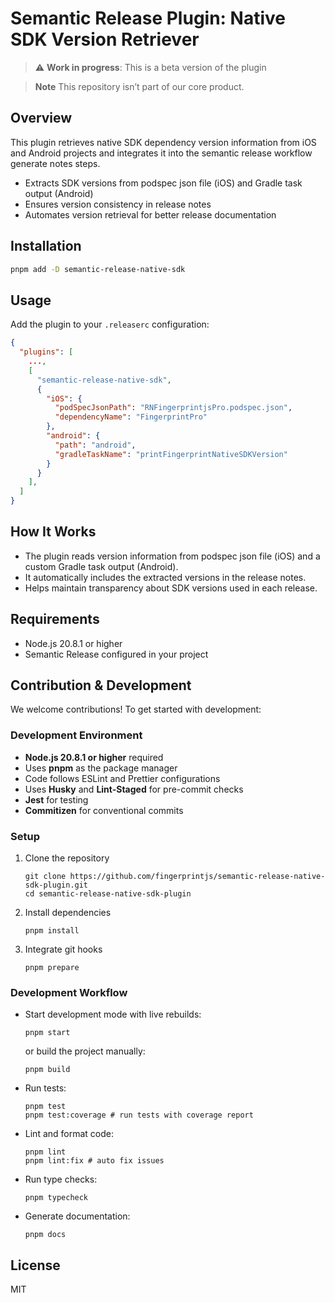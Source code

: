 # Semantic Release Plugin: Native SDK Version Retriever

> :warning: **Work in progress**: This is a beta version of the plugin

> **Note**
> This repository isn’t part of our core product.

## Overview

This plugin retrieves native SDK dependency version information from iOS and Android projects and integrates it into the semantic release workflow generate notes steps.

- Extracts SDK versions from podspec json file (iOS) and Gradle task output (Android)
- Ensures version consistency in release notes
- Automates version retrieval for better release documentation

## Installation

```sh
pnpm add -D semantic-release-native-sdk
```

## Usage

Add the plugin to your `.releaserc` configuration:

```json
{
  "plugins": [
    ...,
    [
      "semantic-release-native-sdk",
      {
        "iOS": {
          "podSpecJsonPath": "RNFingerprintjsPro.podspec.json",
          "dependencyName": "FingerprintPro"
        },
        "android": {
          "path": "android",
          "gradleTaskName": "printFingerprintNativeSDKVersion"
        }
      }
    ],
  ]
}
```

## How It Works

- The plugin reads version information from podspec json file (iOS) and a custom Gradle task output (Android).
- It automatically includes the extracted versions in the release notes.
- Helps maintain transparency about SDK versions used in each release.

## Requirements

- Node.js 20.8.1 or higher
- Semantic Release configured in your project

## Contribution & Development

We welcome contributions! To get started with development:

### Development Environment

- **Node.js 20.8.1 or higher** required
- Uses **pnpm** as the package manager
- Code follows ESLint and Prettier configurations
- Uses **Husky** and **Lint-Staged** for pre-commit checks
- **Jest** for testing
- **Commitizen** for conventional commits

### Setup

1. Clone the repository
    ```shell
    git clone https://github.com/fingerprintjs/semantic-release-native-sdk-plugin.git
    cd semantic-release-native-sdk-plugin
    ```
2. Install dependencies
    ```shell
    pnpm install
    ```
3. Integrate git hooks
    ```shell
    pnpm prepare
    ```

### Development Workflow

- Start development mode with live rebuilds:
    ```shell
    pnpm start
    ```
    or build the project manually:
    ```shell
    pnpm build
    ```
- Run tests:
    ```shell
    pnpm test
    pnpm test:coverage # run tests with coverage report
    ```
- Lint and format code:
    ```shell
    pnpm lint
    pnpm lint:fix # auto fix issues
    ```
- Run type checks:
    ```shell
    pnpm typecheck
    ```
- Generate documentation:
    ```shell
    pnpm docs
    ```

## License

MIT
